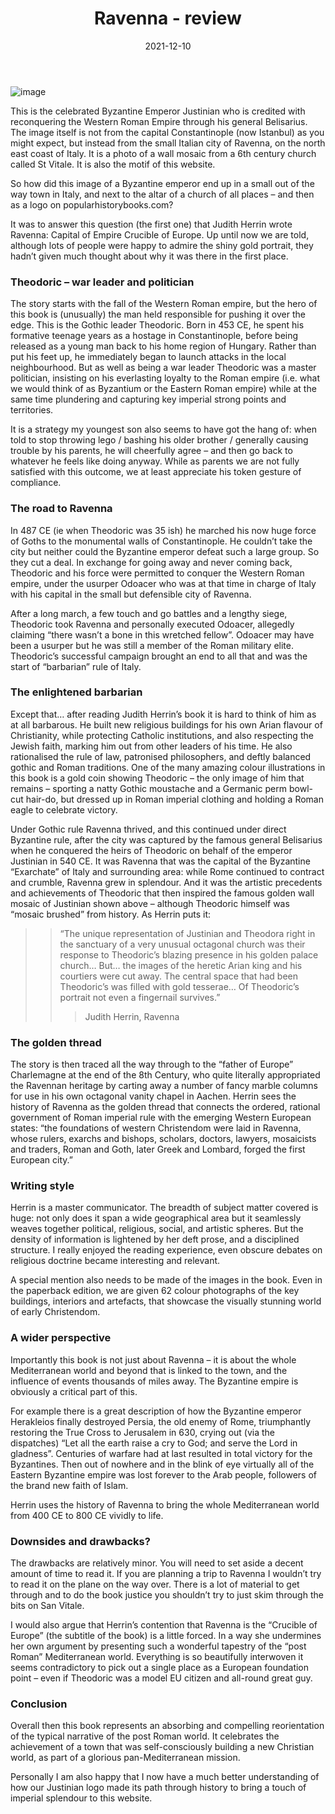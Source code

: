 ﻿---
layout: layouts/bookreview.njk

tags:
  - post
  - review

title: Ravenna - review
review_book_main_title: Ravenna
review_book_sub_title: Capital of Empire, Crucible of Europe
review_book_author: Judith Herrin
review_book_author_surname: Herrin
review_book_image_url: https://res.cloudinary.com/ds2o5ecdw/image/upload/acovers/1846144663.02._SCL_.jpg
review_book_image_small_url: https://res.cloudinary.com/ds2o5ecdw/image/upload/acovers/1846144663.02._SCM_.jpg
review_publication_date: 2020-08-27
review_publisher: Penguin
review_pages: 576
review_ISBN13: 978-1846144660
review_book_tags:
  - [Europe]
  - [Middle Ages]
  - [Political]
  - [Italy, Byzantium, Goths]
review_podcasts:
  - [https://www.listennotes.com/e/a7e54dc8ca1941c09bd4735e9fd04094, TORCH | The Oxford Research Centre in the Humanities, Book at Lunchtime Ravenna Capital of Empire Crucible of Europe]
  - [https://www.listennotes.com/e/db819606697349d8b354940eb90e28c0, Travels Through Time, Judith Herrin The Road to Ravenna (500)]
  - [https://www.listennotes.com/e/f30c787627d6433397965fd96d3df062, History Extra podcast, Ravenna from Roman powerhouse to artistic hub]
  - [https://www.listennotes.com/e/c20fe1aa23ec4da989a788ef3837af4f, Versus History Podcast, Episode 123 ‘Ravenna Capital of Empire Crucible of Europe’ with Judith Herrin]
shopping_links:
  - [https://www.amazon.co.uk/dp/1846144663, Amazon UK, Amazon UK book link]
  - [https://www.amazon.com/dp/1846144663, Amazon US, Amazon US book link]
review_author: Anthony Webb
date: 2021-12-10
review_rating: ★★★★★
permalink: '/2021/12/10/ravenna/'
review_summary: '<p>Ravenna is an absorbing and compelling read. Celebrating the achievements of a town that was building a new Christian world, it is also about the entire Mediterranean area and beyond.</p><p>It deftly slots together the political, religious, social, and artistic spheres: constructing a beautiful mosaic of post Roman, pre European life.</p>'
---
![image](https://res.cloudinary.com/ds2o5ecdw/image/upload/w_350/v1644497804/pophist_static/justinian.jpg#center)

This is the celebrated Byzantine Emperor Justinian who is credited with reconquering the Western Roman Empire through his general Belisarius. The image itself is not from the capital Constantinople (now Istanbul) as you might expect, but instead from the small Italian city of Ravenna, on the north east coast of Italy. It is a photo of a wall mosaic from a 6th century church called St Vitale. It is also the motif of this website.

So how did this image of a Byzantine emperor end up in a small out of the way town in Italy, and next to the altar of a church of all places – and then as a logo on popularhistorybooks.com?

It was to answer this question (the first one) that Judith Herrin wrote Ravenna: Capital of Empire Crucible of Europe. Up until now we are told, although lots of people were happy to admire the shiny gold portrait, they hadn’t given much thought about why it was there in the first place.

### Theodoric – war leader and politician

The story starts with the fall of the Western Roman empire, but the hero of this book is (unusually) the man held responsible for pushing it over the edge. This is the Gothic leader Theodoric. Born in 453 CE, he spent his formative teenage years as a hostage in Constantinople, before being released as a young man back to his home region of Hungary. Rather than put his feet up, he immediately began to launch attacks in the local neighbourhood. But as well as being a war leader Theodoric was a master politician, insisting on his everlasting loyalty to the Roman empire (i.e. what we would think of as Byzantium or the Eastern Roman empire) while at the same time plundering and capturing key imperial strong points and territories.

It is a strategy my youngest son also seems to have got the hang of: when told to stop throwing lego / bashing his older brother / generally causing trouble by his parents, he will cheerfully agree – and then go back to whatever he feels like doing anyway. While as parents we are not fully satisfied with this outcome, we at least appreciate his token gesture of compliance.

### The road to Ravenna

In 487 CE (ie when Theodoric was 35 ish) he marched his now huge force of Goths to the monumental walls of Constantinople. He couldn’t take the city but neither could the Byzantine emperor defeat such a large group. So they cut a deal. In exchange for going away and never coming back, Theodoric and his force were permitted to conquer the Western Roman empire, under the usurper Odoacer who was at that time in charge of Italy with his capital in the small but defensible city of Ravenna.

After a long march, a few touch and go battles and a lengthy siege, Theodoric took Ravenna and personally executed Odoacer, allegedly claiming “there wasn’t a bone in this wretched fellow”. Odoacer may have been a usurper but he was still a member of the Roman military elite. Theodoric’s successful campaign brought an end to all that and was the start of “barbarian” rule of Italy.

### The enlightened barbarian

Except that… after reading Judith Herrin’s book it is hard to think of him as at all barbarous. He built new religious buildings for his own Arian flavour of Christianity, while protecting Catholic institutions, and also respecting the Jewish faith, marking him out from other leaders of his time. He also rationalised the rule of law, patronised philosophers, and deftly balanced gothic and Roman traditions. One of the many amazing colour illustrations in this book is a gold coin showing Theodoric – the only image of him that remains – sporting a natty Gothic moustache and a Germanic perm bowl-cut hair-do, but dressed up in Roman imperial clothing and holding a Roman eagle to celebrate victory.

Under Gothic rule Ravenna thrived, and this continued under direct Byzantine rule, after the city was captured by the famous general Belisarius when he conquered the heirs of Theodoric on behalf of the emperor Justinian in 540 CE. It was Ravenna that was the capital of the Byzantine “Exarchate” of Italy and surrounding area: while Rome continued to contract and crumble, Ravenna grew in splendour. And it was the artistic precedents and achievements of Theodoric that then inspired the famous golden wall mosaic of Justinian shown above – although Theodoric himself was “mosaic brushed” from history. As Herrin puts it:

>> “The unique representation of Justinian and Theodora right in the sanctuary of a very unusual octagonal church was their response to Theodoric’s blazing presence in his golden palace church… But… the images of the heretic Arian king and his courtiers were cut away. The central space that had been Theodoric’s was filled with gold tesserae… Of Theodoric’s portrait not even a fingernail survives.”
>>>
>>> Judith Herrin, Ravenna

### The golden thread

The story is then traced all the way through to the “father of Europe” Charlemagne at the end of the 8th Century, who quite literally appropriated the Ravennan heritage by carting away a number of fancy marble columns for use in his own octagonal vanity chapel in Aachen. Herrin sees the history of Ravenna as the golden thread that connects the ordered, rational government of Roman imperial rule with the emerging Western European states: “the foundations of western Christendom were laid in Ravenna, whose rulers, exarchs and bishops, scholars, doctors, lawyers, mosaicists and traders, Roman and Goth, later Greek and Lombard, forged the first European city.”

### Writing style

Herrin is a master communicator. The breadth of subject matter covered is huge: not only does it span a wide geographical area but it seamlessly weaves together political, religious, social, and artistic spheres. But the density of information is lightened by her deft prose, and a disciplined structure. I really enjoyed the reading experience, even obscure debates on religious doctrine became interesting and relevant.

A special mention also needs to be made of the images in the book. Even in the paperback edition, we are given 62 colour photographs of the key buildings, interiors and artefacts, that showcase the visually stunning world of early Christendom.

### A wider perspective

Importantly this book is not just about Ravenna – it is about the whole Mediterranean world and beyond that is linked to the town, and the influence of events thousands of miles away. The Byzantine empire is obviously a critical part of this.

For example there is a great description of how the Byzantine emperor Herakleios finally destroyed Persia, the old enemy of Rome, triumphantly restoring the True Cross to Jerusalem in 630, crying out (via the dispatches) “Let all the earth raise a cry to God; and serve the Lord in gladness”. Centuries of warfare had at last resulted in total victory for the Byzantines. Then out of nowhere and in the blink of eye virtually all of the Eastern Byzantine empire was lost forever to the Arab people, followers of the brand new faith of Islam.

Herrin uses the history of Ravenna to bring the whole Mediterranean world from 400 CE to 800 CE vividly to life.

### Downsides and drawbacks?

The drawbacks are relatively minor. You will need to set aside a decent amount of time to read it. If you are planning a trip to Ravenna I wouldn’t try to read it on the plane on the way over. There is a lot of material to get through and to do the book justice you shouldn’t try to just skim through the bits on San Vitale.

I would also argue that Herrin’s contention that Ravenna is the “Crucible of Europe” (the subtitle of the book) is a little forced. In a way she undermines her own argument by presenting such a wonderful tapestry of the “post Roman” Mediterranean world. Everything is so beautifully interwoven it seems contradictory to pick out a single place as a European foundation point – even if Theodoric was a model EU citizen and all-round great guy.

### Conclusion

Overall then this book represents an absorbing and compelling reorientation of the typical narrative of the post Roman world. It celebrates the achievement of a town that was self-consciously building a new Christian world, as part of a glorious pan-Mediterranean mission.

Personally I am also happy that I now have a much better understanding of how our Justinian logo made its path through history to bring a touch of imperial splendour to this website.